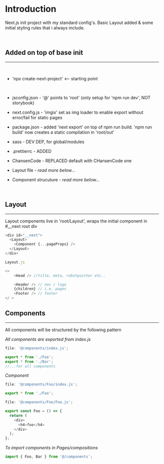 # Introduction

Next.js init project with my standard config's. Basic Layout added & some initial styling rules that i always include.

<br>

## Added on top of base init

---

<br>

- 'npx create-next-project' <-- starting point

<br>

- jsconfig.json - '@' points to 'root' (only setup for 'npm run dev', NOT storybook)
- next.config.js - 'imgix' set as img loader to enable export without error/fail for static pages
- package.json - added 'next export' on top of npm run build. 'npm run build' now creates a static compilation in 'root/out'

- sass - DEV DEP, for global/modules
- .prettierrc - ADDED

- ChansenCode - REPLACED default with CHansenCode one
- Layout file - _read more below..._
- Component strucuture - _read more below..._

<br>

## Layout

---

Layout components live in 'root/Layout', wraps the initial component in #\_\_next root div

```javascript
<div id="__next">
  <Layout>
    <Component {...pageProps} />
  </Layout>
</div>
```

```javascript
Layout.js

<>
    <Head /> //title, meta, robotpointer etc..

    <Header /> // nav / logo
    {children} // i.e. pages
    <Footer /> // footer
</ >
```

## Components

---

All components will be structured by the following pattern

_All components are exported from index.js_

```javascript
file: '@components/index.js';

export * from './Foo';
export * from './Bar';
//...for all components
```

_Component_

```javascript
file: '@components/Foo/index.js';

export * from './Foo';

file: '@components/Foo/Foo.js';

export const Foo = () => {
  return (
    <div>
      <h4>foo</h4>
    </div>
  );
};
```

_To import components in Pages/compositions_

```javascript
import { Foo, Bar } from '@/components';
```

<br>
